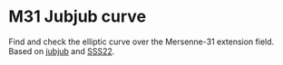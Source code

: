 # M31 Jubjub curve

Find and check the elliptic curve over the Mersenne-31 extension field. Based on [jubjub](https://github.com/daira/jubjub) and [SSS22](https://eprint.iacr.org/2022/277).

